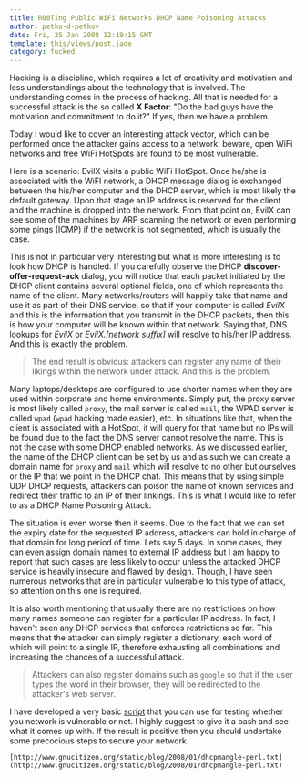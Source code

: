 ```yaml
---
title: R00Ting Public WiFi Networks DHCP Name Poisoning Attacks
author: petko-d-petkov
date: Fri, 25 Jan 2008 12:19:15 GMT
template: this/views/post.jade
category: fucked
---
```


Hacking is a discipline, which requires a lot of creativity and motivation and less understandings about the technology that is involved. The understanding comes in the process of hacking. All that is needed for a successful attack is the so called **X Factor**: "Do the bad guys have the motivation and commitment to do it?" If yes, then we have a problem.

Today I would like to cover an interesting attack vector, which can be performed once the attacker gains access to a network: beware, open WiFi networks and free WiFi HotSpots are found to be most vulnerable.

Here is a scenario: EvilX visits a public WiFi HotSpot. Once he/she is associated with the WiFI network, a DHCP message dialog is exchanged between the his/her computer and the DHCP server, which is most likely the default gateway. Upon that stage an IP address is reserved for the client and the machine is dropped into the network. From that point on, EvilX can see some of the machines by ARP scanning the network or even performing some pings (ICMP) if the network is not segmented, which is usually the case.

This is not in particular very interesting but what is more interesting is to look how DHCP is handled. If you carefully observe the DHCP **discover-offer-request-ack** dialog, you will notice that each packet initiated by the DHCP client contains several optional fields, one of which represents the name of the client. Many networks/routers will happily take that name and use it as part of their DNS service, so that if your computer is called _EvilX_ and this is the information that you transmit in the DHCP packets, then this is how your computer will be known within that network. Saying that, DNS lookups for _EvilX_ or _EvilX.[network suffix]_ will resolve to his/her IP address. And this is exactly the problem.

> The end result is obvious: attackers can register any name of their likings within the network under attack. And this is the problem.

Many laptops/desktops are configured to use shorter names when they are used within corporate and home environments. Simply put, the proxy server is most likely called `proxy`, the mail server is called `mail`, the WPAD server is called `wpad` (`wpad` hacking made easier), etc. In situations like that, when the client is associated with a HotSpot, it will query for that name but no IPs will be found due to the fact the DNS server cannot resolve the name. This is not the case with some DHCP enabled networks. As we discussed earlier, the name of the DHCP client can be set by us and as such we can create a domain name for `proxy` and `mail` which will resolve to no other but ourselves or the IP that we point in the DHCP chat. This means that by using simple UDP DHCP requests, attackers can poison the name of known services and redirect their traffic to an IP of their linkings. This is what I would like to refer to as a DHCP Name Poisoning Attack.

The situation is even worse then it seems. Due to the fact that we can set the expiry date for the requested IP address, attackers can hold in charge of that domain for long period of time. Lets say 5 days. In some cases, they can even assign domain names to external IP address but I am happy to report that such cases are less likely to occur unless the attacked DHCP service is heavily insecure and flawed by design. Though, I have seen numerous networks that are in particular vulnerable to this type of attack, so attention on this one is required.

It is also worth mentioning that usually there are no restrictions on how many names someone can register for a particular IP address. In fact, I haven't seen any DHCP services that enforces restrictions so far. This means that the attacker can simply register a dictionary, each word of which will point to a single IP, therefore exhausting all combinations and increasing the chances of a successful attack.

> Attackers can also register domains such as `google` so that if the user types the word in their browser, they will be redirected to the attacker's web server.

I have developed a very basic [script](http://www.gnucitizen.org/static/blog/2008/01/dhcpmangle-perl.txt) that you can use for testing whether you network is vulnerable or not. I highly suggest to give it a bash and see what it comes up with. If the result is positive then you should undertake some precocious steps to secure your network.

    [http://www.gnucitizen.org/static/blog/2008/01/dhcpmangle-perl.txt](http://www.gnucitizen.org/static/blog/2008/01/dhcpmangle-perl.txt)
